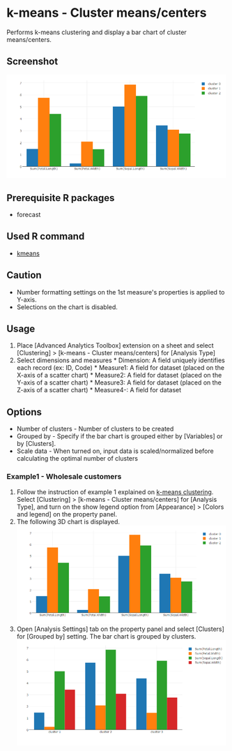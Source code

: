 # k-means - Cluster means/centers
Performs k-means clustering and display a bar chart of cluster means/centers.

## Screenshot
![kmeans means screenshot](./images/kmeans_means_example1.png)

## Prerequisite R packages
 * forecast

## Used R command
 * [kmeans](https://www.rdocumentation.org/packages/stats/versions/3.4.1/topics/kmeans)

## Caution
  * Number formatting settings on the 1st measure's properties is applied to Y-axis.
  * Selections on the chart is disabled.

## Usage
  1. Place [Advanced Analytics Toolbox] extension on a sheet and select [Clustering] > [k-means - Cluster means/centers] for [Analysis Type]
  2. Select dimensions and measures
    * Dimension: A field uniquely identifies each record (ex: ID, Code)
    * Measure1: A field for dataset (placed on the X-axis of a scatter chart)
    * Measure2: A field for dataset (placed on the Y-axis of a scatter chart)
    * Measure3: A field for dataset (placed on the Z-axis of a scatter chart)
    * Measure4-: A field for dataset

## Options
 * Number of clusters - Number of clusters to be created
 * Grouped by - Specify if the bar chart is grouped either by [Variables] or by [Clusters].
 * Scale data - When turned on, input data is scaled/normalized before calculating the optimal number of clusters

### Example1 - Wholesale customers
  1. Follow the instruction of example 1 explained on [k-means clustering](./kmeans.md). Select [Clustering] > [k-means - Cluster means/centers] for [Analysis Type], and turn on the show legend option from [Appearance] > [Colors and legend] on the property panel.
  2. The following 3D chart is displayed.
  ![kmeans means screenshot](./images/kmeans_means_example1.png)
  3. Open [Analysis Settings] tab on the property panel and select [Clusters] for [Grouped by] setting. The bar chart is grouped by clusters.
  ![kmeans means screenshot](./images/kmeans_means_example2.png)
